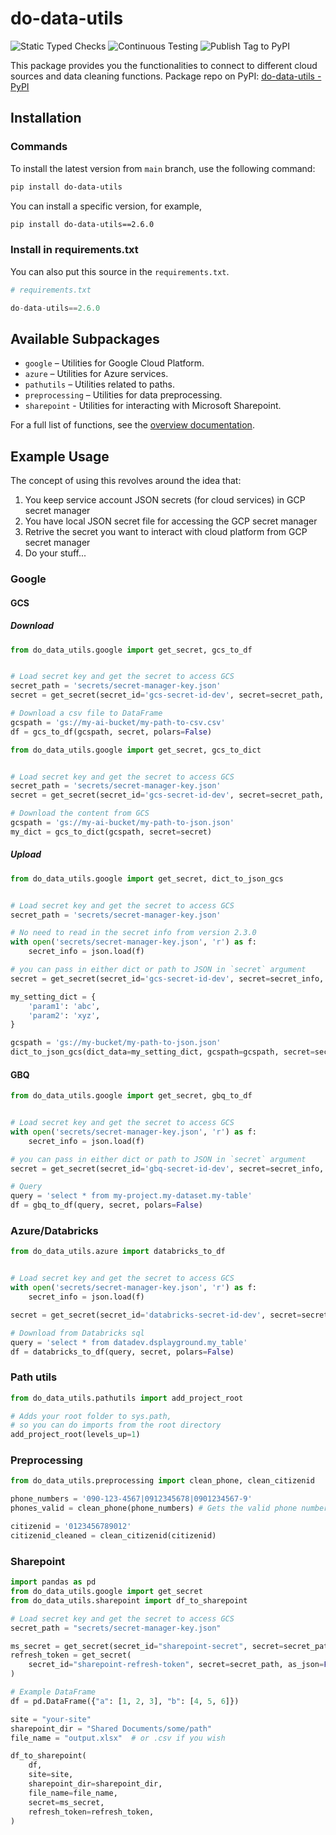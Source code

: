 # do-data-utils

![Static Typed Checks](https://github.com/anuponwa/do-data-utils/actions/workflows/static-checking.yml/badge.svg)
![Continuous Testing](https://github.com/anuponwa/do-data-utils/actions/workflows/continuous-testing.yml/badge.svg)
![Publish Tag to PyPI](https://github.com/anuponwa/do-data-utils/actions/workflows/publish-tag-to-pypi.yml/badge.svg)

This package provides you the functionalities to connect to different cloud sources and data cleaning functions.
Package repo on PyPI: [do-data-utils - PyPI](https://pypi.org/project/do-data-utils/)

## Installation

### Commands

To install the latest version from `main` branch, use the following command:
```bash
pip install do-data-utils
```
You can install a specific version, for example,
```bash
pip install do-data-utils==2.6.0
```

### Install in requirements.txt

You can also put this source in the `requirements.txt`.
```python
# requirements.txt

do-data-utils==2.6.0
```

## Available Subpackages
- `google` – Utilities for Google Cloud Platform.
- `azure` – Utilities for Azure services.
- `pathutils` – Utilities related to paths.
- `preprocessing` – Utilities for data preprocessing.
- `sharepoint` - Utilities for interacting with Microsoft Sharepoint.

For a full list of functions, see the [overview documentation](https://github.com/anuponwa/do-data-utils/blob/main/docs/overview.md).


## Example Usage

The concept of using this revolves around the idea that:
1. You keep service account JSON secrets (for cloud services) in GCP secret manager
2. You have local JSON secret file for accessing the GCP secret manager
3. Retrive the secret you want to interact with cloud platform from GCP secret manager
4. Do your stuff...


### Google

#### GCS
##### Download

```python
from do_data_utils.google import get_secret, gcs_to_df


# Load secret key and get the secret to access GCS
secret_path = 'secrets/secret-manager-key.json'
secret = get_secret(secret_id='gcs-secret-id-dev', secret=secret_path, as_json=True)

# Download a csv file to DataFrame
gcspath = 'gs://my-ai-bucket/my-path-to-csv.csv'
df = gcs_to_df(gcspath, secret, polars=False)
```


```python
from do_data_utils.google import get_secret, gcs_to_dict


# Load secret key and get the secret to access GCS
secret_path = 'secrets/secret-manager-key.json'
secret = get_secret(secret_id='gcs-secret-id-dev', secret=secret_path, as_json=True)

# Download the content from GCS
gcspath = 'gs://my-ai-bucket/my-path-to-json.json'
my_dict = gcs_to_dict(gcspath, secret=secret)
```

##### Upload
```python
from do_data_utils.google import get_secret, dict_to_json_gcs


# Load secret key and get the secret to access GCS
secret_path = 'secrets/secret-manager-key.json'

# No need to read in the secret info from version 2.3.0
with open('secrets/secret-manager-key.json', 'r') as f:
    secret_info = json.load(f)

# you can pass in either dict or path to JSON in `secret` argument
secret = get_secret(secret_id='gcs-secret-id-dev', secret=secret_info, as_json=True) 

my_setting_dict = {
    'param1': 'abc',
    'param2': 'xyz',
}

gcspath = 'gs://my-bucket/my-path-to-json.json'
dict_to_json_gcs(dict_data=my_setting_dict, gcspath=gcspath, secret=secret)
```

#### GBQ

```python
from do_data_utils.google import get_secret, gbq_to_df


# Load secret key and get the secret to access GCS
with open('secrets/secret-manager-key.json', 'r') as f:
    secret_info = json.load(f)

# you can pass in either dict or path to JSON in `secret` argument
secret = get_secret(secret_id='gbq-secret-id-dev', secret=secret_info, as_json=True)

# Query
query = 'select * from my-project.my-dataset.my-table'
df = gbq_to_df(query, secret, polars=False)
```


### Azure/Databricks

```python
from do_data_utils.azure import databricks_to_df


# Load secret key and get the secret to access GCS
with open('secrets/secret-manager-key.json', 'r') as f:
    secret_info = json.load(f)

secret = get_secret(secret_id='databricks-secret-id-dev', secret=secret_info, as_json=True)

# Download from Databricks sql
query = 'select * from datadev.dsplayground.my_table'
df = databricks_to_df(query, secret, polars=False)
```


### Path utils

```python
from do_data_utils.pathutils import add_project_root

# Adds your root folder to sys.path,
# so you can do imports from the root directory
add_project_root(levels_up=1)
```


### Preprocessing

```python
from do_data_utils.preprocessing import clean_phone, clean_citizenid

phone_numbers = '090-123-4567|0912345678|0901234567-9'
phones_valid = clean_phone(phone_numbers) # Gets the valid phone numbers

citizenid = '0123456789012'
citizenid_cleaned = clean_citizenid(citizenid)
```

### Sharepoint

```python
import pandas as pd
from do_data_utils.google import get_secret
from do_data_utils.sharepoint import df_to_sharepoint

# Load secret key and get the secret to access GCS
secret_path = "secrets/secret-manager-key.json"

ms_secret = get_secret(secret_id="sharepoint-secret", secret=secret_path, as_json=True)
refresh_token = get_secret(
    secret_id="sharepoint-refresh-token", secret=secret_path, as_json=False
)

# Example DataFrame
df = pd.DataFrame({"a": [1, 2, 3], "b": [4, 5, 6]})

site = "your-site"
sharepoint_dir = "Shared Documents/some/path"
file_name = "output.xlsx"  # or .csv if you wish

df_to_sharepoint(
    df,
    site=site,
    sharepoint_dir=sharepoint_dir,
    file_name=file_name,
    secret=ms_secret,
    refresh_token=refresh_token,
)
```